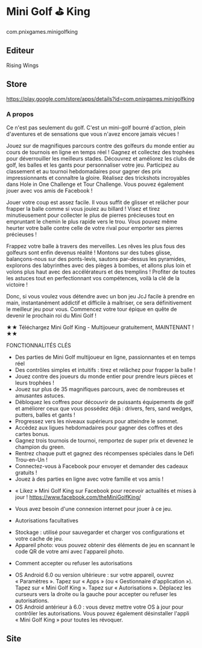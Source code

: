 # Mini Golf ⛳️ King 
com.pnixgames.minigolfking
## Editeur 
Rising Wings 

## Store 
https://play.google.com/store/apps/details?id=com.pnixgames.minigolfking

### A propos 

Ce n'est pas seulement du golf. C'est un mini-golf bourré d'action, plein d'aventures et de sensations que vous n'avez encore jamais vécues ! 

Jouez sur de magnifiques parcours contre des golfeurs du monde entier au cours de tournois en ligne en temps réel ! Gagnez et collectez des trophées pour déverrouiller les meilleurs stades. Découvrez et améliorez les clubs de golf, les balles et les gants pour personnaliser votre jeu. Participez au classement et au tournoi hebdomadaires pour gagner des prix impressionnants et connaître la gloire. Réalisez des trickshots incroyables dans Hole in One Challenge et Tour Challenge. Vous pouvez également jouer avec vos amis de Facebook ! 

Jouer votre coup est assez facile. Il vous suffit de glisser et relâcher pour frapper la balle comme si vous jouiez au billard ! Visez et tirez minutieusement pour collecter le plus de pierres précieuses tout en empruntant le chemin le plus rapide vers le trou. Vous pouvez même heurter votre balle contre celle de votre rival pour emporter ses pierres précieuses ! 

Frappez votre balle à travers des merveilles. Les rêves les plus fous des golfeurs sont enfin devenus réalité ! Montons sur des tubes glisse, balançons-nous sur des ponts-levis, sautons par-dessus les pyramides, explorons des labyrinthes avec des pièges à bombes, et allons plus loin et volons plus haut avec des accélérateurs et des tremplins ! Profiter de toutes les astuces tout en perfectionnant vos compétences, voilà la clé de la victoire ! 

Donc, si vous voulez vous détendre avec un bon jeu JcJ facile à prendre en main, instantanément addictif et difficile à maîtriser, ce sera définitivement le meilleur jeu pour vous. Commencez votre tour épique en quête de devenir le prochain roi du Mini Golf ! 


★★ Téléchargez Mini Golf King - Multijoueur gratuitement, MAINTENANT ! ★★ 

FONCTIONNALITÉS CLÉS 
- Des parties de Mini Golf multijoueur en ligne, passionnantes et en temps réel 
- Des contrôles simples et intuitifs : tirez et relâchez pour frapper la balle ! 
- Jouez contre des joueurs du monde entier pour prendre leurs pièces et leurs trophées ! 
- Jouez sur plus de 35 magnifiques parcours, avec de nombreuses et amusantes astuces. 
- Débloquez les coffres pour découvrir de puissants équipements de golf et améliorer ceux que vous possédez déjà : drivers, fers, sand wedges, putters, balles et gants ! 
- Progressez vers les niveaux supérieurs pour atteindre le sommet. 
- Accédez aux ligues hebdomadaires pour gagner des coffres et des cartes bonus. 
- Gagnez trois tournois de tournoi, remportez de super prix et devenez le champion du green. 
- Rentrez chaque putt et gagnez des récompenses spéciales dans le Défi Trou-en-Un ! 
- Connectez-vous à Facebook pour envoyer et demander des cadeaux gratuits ! 
- Jouez à des parties en ligne avec votre famille et vos amis ! 

* « Likez » Mini Golf King sur Facebook pour recevoir actualités et mises à jour ! 
https://www.facebook.com/theMiniGolfKing/ 

* Vous avez besoin d'une connexion internet pour jouer à ce jeu. 

* Autorisations facultatives 
- Stockage : utilisé pour sauvegarder et charger vos configurations et votre cache de jeu. 
- Appareil photo: vous pouvez obtenir des éléments de jeu en scannant le code QR de votre ami avec l'appareil photo. 
* Comment accepter ou refuser les autorisations 
- OS Android 6.0 ou version ultérieure : sur votre appareil, ouvrez « Paramètres ». Tapez sur « Apps » (ou « Gestionnaire d'application »). Tapez sur « Mini Golf King ». Tapez sur « Autorisations ». Déplacez les curseurs vers la droite ou la gauche pour accepter ou refuser les autorisations. 
- OS Android antérieur à 6.0 : vous devez mettre votre OS à jour pour contrôler les autorisations. Vous pouvez également désinstaller l'appli « Mini Golf King » pour toutes les révoquer.

## Site 